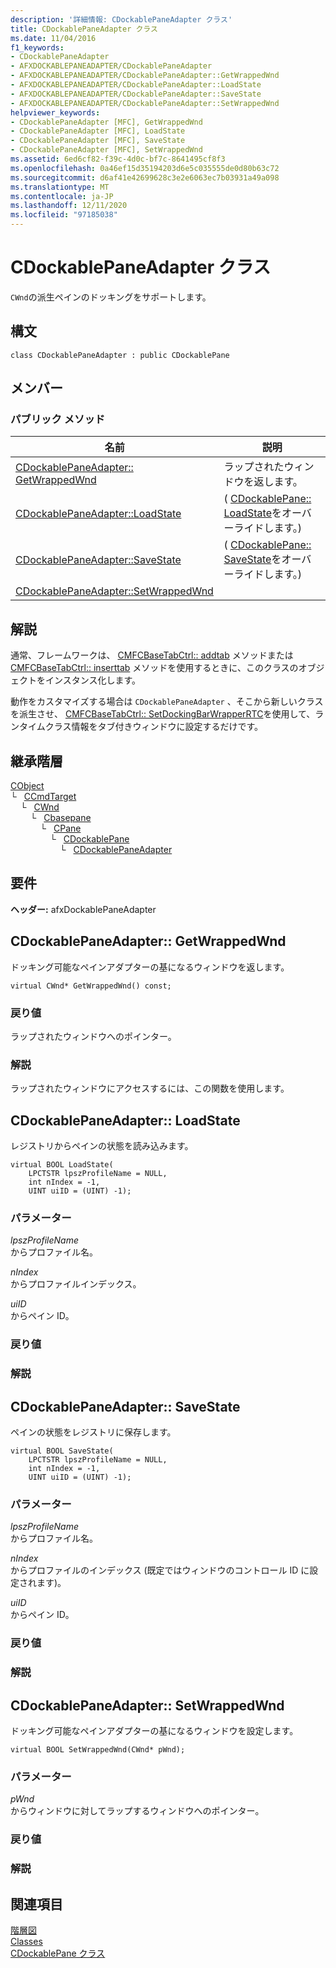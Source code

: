 ```yaml
---
description: '詳細情報: CDockablePaneAdapter クラス'
title: CDockablePaneAdapter クラス
ms.date: 11/04/2016
f1_keywords:
- CDockablePaneAdapter
- AFXDOCKABLEPANEADAPTER/CDockablePaneAdapter
- AFXDOCKABLEPANEADAPTER/CDockablePaneAdapter::GetWrappedWnd
- AFXDOCKABLEPANEADAPTER/CDockablePaneAdapter::LoadState
- AFXDOCKABLEPANEADAPTER/CDockablePaneAdapter::SaveState
- AFXDOCKABLEPANEADAPTER/CDockablePaneAdapter::SetWrappedWnd
helpviewer_keywords:
- CDockablePaneAdapter [MFC], GetWrappedWnd
- CDockablePaneAdapter [MFC], LoadState
- CDockablePaneAdapter [MFC], SaveState
- CDockablePaneAdapter [MFC], SetWrappedWnd
ms.assetid: 6ed6cf82-f39c-4d0c-bf7c-8641495cf8f3
ms.openlocfilehash: 0a46ef15d35194203d6e5c035555de0d80b63c72
ms.sourcegitcommit: d6af41e42699628c3e2e6063ec7b03931a49a098
ms.translationtype: MT
ms.contentlocale: ja-JP
ms.lasthandoff: 12/11/2020
ms.locfileid: "97185038"
---
```

# <a name="cdockablepaneadapter-class"></a>CDockablePaneAdapter クラス

`CWnd`の派生ペインのドッキングをサポートします。

## <a name="syntax"></a>構文

```
class CDockablePaneAdapter : public CDockablePane
```

## <a name="members"></a>メンバー

### <a name="public-methods"></a>パブリック メソッド

|名前|説明|
|----------|-----------------|
|[CDockablePaneAdapter:: GetWrappedWnd](#getwrappedwnd)|ラップされたウィンドウを返します。|
|[CDockablePaneAdapter::LoadState](#loadstate)|( [CDockablePane:: LoadState](cdockablepane-class.md#loadstate)をオーバーライドします。)|
|[CDockablePaneAdapter::SaveState](#savestate)|( [CDockablePane:: SaveState](cdockablepane-class.md)をオーバーライドします。)|
|[CDockablePaneAdapter::SetWrappedWnd](#setwrappedwnd)||

## <a name="remarks"></a>解説

通常、フレームワークは、 [CMFCBaseTabCtrl:: addtab](../../mfc/reference/cmfcbasetabctrl-class.md#addtab) メソッドまたは [CMFCBaseTabCtrl:: inserttab](../../mfc/reference/cmfcbasetabctrl-class.md#inserttab) メソッドを使用するときに、このクラスのオブジェクトをインスタンス化します。

動作をカスタマイズする場合は `CDockablePaneAdapter` 、そこから新しいクラスを派生させ、 [CMFCBaseTabCtrl:: SetDockingBarWrapperRTC](../../mfc/reference/cmfcbasetabctrl-class.md#setdockingbarwrapperrtc)を使用して、ランタイムクラス情報をタブ付きウィンドウに設定するだけです。

## <a name="inheritance-hierarchy"></a>継承階層

[CObject](../../mfc/reference/cobject-class.md)\
└ &nbsp; [CCmdTarget](../../mfc/reference/ccmdtarget-class.md)\
&nbsp;&nbsp;&nbsp;&nbsp;└ &nbsp; [CWnd](../../mfc/reference/cwnd-class.md)\
&nbsp;&nbsp;&nbsp;&nbsp;&nbsp;&nbsp;&nbsp;&nbsp;└ &nbsp; [Cbasepane](../../mfc/reference/cbasepane-class.md)\
&nbsp;&nbsp;&nbsp;&nbsp;&nbsp;&nbsp;&nbsp;&nbsp;&nbsp;&nbsp;&nbsp;&nbsp;└ &nbsp; [CPane](../../mfc/reference/cpane-class.md)\
&nbsp;&nbsp;&nbsp;&nbsp;&nbsp;&nbsp;&nbsp;&nbsp;&nbsp;&nbsp;&nbsp;&nbsp;&nbsp;&nbsp;&nbsp;&nbsp;└ &nbsp; [CDockablePane](../../mfc/reference/cdockablepane-class.md)\
&nbsp;&nbsp;&nbsp;&nbsp;&nbsp;&nbsp;&nbsp;&nbsp;&nbsp;&nbsp;&nbsp;&nbsp;&nbsp;&nbsp;&nbsp;&nbsp;&nbsp;&nbsp;&nbsp;&nbsp;└ &nbsp; [CDockablePaneAdapter](../../mfc/reference/cdockablepaneadapter-class.md)

## <a name="requirements"></a>要件

**ヘッダー:** afxDockablePaneAdapter

## <a name="cdockablepaneadaptergetwrappedwnd"></a><a name="getwrappedwnd"></a> CDockablePaneAdapter:: GetWrappedWnd

ドッキング可能なペインアダプターの基になるウィンドウを返します。

```
virtual CWnd* GetWrappedWnd() const;
```

### <a name="return-value"></a>戻り値

ラップされたウィンドウへのポインター。

### <a name="remarks"></a>解説

ラップされたウィンドウにアクセスするには、この関数を使用します。

## <a name="cdockablepaneadapterloadstate"></a><a name="loadstate"></a> CDockablePaneAdapter:: LoadState

レジストリからペインの状態を読み込みます。

```
virtual BOOL LoadState(
    LPCTSTR lpszProfileName = NULL,
    int nIndex = -1,
    UINT uiID = (UINT) -1);
```

### <a name="parameters"></a>パラメーター

*lpszProfileName*<br/>
からプロファイル名。

*nIndex*<br/>
からプロファイルインデックス。

*uiID*<br/>
からペイン ID。

### <a name="return-value"></a>戻り値

### <a name="remarks"></a>解説

## <a name="cdockablepaneadaptersavestate"></a><a name="savestate"></a> CDockablePaneAdapter:: SaveState

ペインの状態をレジストリに保存します。

```
virtual BOOL SaveState(
    LPCTSTR lpszProfileName = NULL,
    int nIndex = -1,
    UINT uiID = (UINT) -1);
```

### <a name="parameters"></a>パラメーター

*lpszProfileName*<br/>
からプロファイル名。

*nIndex*<br/>
からプロファイルのインデックス (既定ではウィンドウのコントロール ID に設定されます)。

*uiID*<br/>
からペイン ID。

### <a name="return-value"></a>戻り値

### <a name="remarks"></a>解説

## <a name="cdockablepaneadaptersetwrappedwnd"></a><a name="setwrappedwnd"></a> CDockablePaneAdapter:: SetWrappedWnd

ドッキング可能なペインアダプターの基になるウィンドウを設定します。

```
virtual BOOL SetWrappedWnd(CWnd* pWnd);
```

### <a name="parameters"></a>パラメーター

*pWnd*<br/>
からウィンドウに対してラップするウィンドウへのポインター。

### <a name="return-value"></a>戻り値

### <a name="remarks"></a>解説

## <a name="see-also"></a>関連項目

[階層図](../../mfc/hierarchy-chart.md)<br/>
[Classes](../../mfc/reference/mfc-classes.md)<br/>
[CDockablePane クラス](../../mfc/reference/cdockablepane-class.md)
